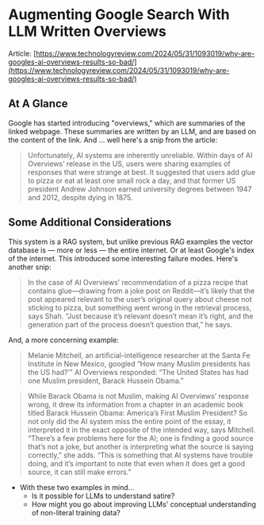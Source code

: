 # Augmenting Google Search With LLM Written Overviews

Article: [https://www.technologyreview.com/2024/05/31/1093019/why-are-googles-ai-overviews-results-so-bad/](https://www.technologyreview.com/2024/05/31/1093019/why-are-googles-ai-overviews-results-so-bad/)

## At A Glance

Google has started introducing "overviews," which are summaries of the linked webpage. These summaries are written by an LLM, and are based on the content of the link. And ... well here's a snip from the article:

> Unfortunately, AI systems are inherently unreliable. Within days of AI Overviews’ release in the US, users were sharing examples of responses that were strange at best. It suggested that users add glue to pizza or eat at least one small rock a day, and that former US president Andrew Johnson earned university degrees between 1947 and 2012, despite dying in 1875. 

## Some Additional Considerations

This system is a RAG system, but unlike previous RAG examples the vector database is — more or less — the entire internet. Or at least Google's index of the internet. This introduced some interesting failure modes. Here's another snip:

> In the case of AI Overviews’ recommendation of a pizza recipe that contains glue—drawing from a joke post on Reddit—it’s likely that the post appeared relevant to the user’s original query about cheese not sticking to pizza, but something went wrong in the retrieval process, says Shah. “Just because it’s relevant doesn’t mean it’s right, and the generation part of the process doesn’t question that,” he says.

And, a more concerning example:

> Melanie Mitchell, an artificial-intelligence researcher at the Santa Fe Institute in New Mexico, googled “How many Muslim presidents has the US had?’” AI Overviews responded: “The United States has had one Muslim president, Barack Hussein Obama.” 

> While Barack Obama is not Muslim, making AI Overviews’ response wrong, it drew its information from a chapter in an academic book titled Barack Hussein Obama: America’s First Muslim President? So not only did the AI system miss the entire point of the essay, it interpreted it in the exact opposite of the intended way, says Mitchell. “There’s a few problems here for the AI; one is finding a good source that’s not a joke, but another is interpreting what the source is saying correctly,” she adds. “This is something that AI systems have trouble doing, and it’s important to note that even when it does get a good source, it can still make errors.”

* With these two examples in mind...
    * Is it possible for LLMs to understand satire? 
    * How might you go about improving LLMs' conceptual understanding of non-literal training data?